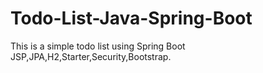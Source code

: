 # Todo-List-Java-Spring-Boot
This is a simple todo list using Spring Boot JSP,JPA,H2,Starter,Security,Bootstrap.
